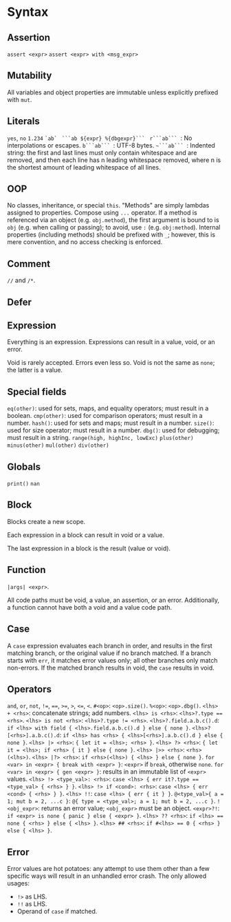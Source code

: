 # Syntax

## Assertion

`assert <expr>`
`assert <expr> with <msg_expr>`

## Mutability

All variables and object properties are immutable unless explicitly prefixed with `mut`.

## Literals

`yes`, `no`
`1.234`
`````` `ab`  ``````
`````` ```ab ${expr} %{dbgexpr}```  ``````
`````` r```ab```  ``````: No interpolations or escapes.
`````` b```ab```  ``````: UTF-8 bytes.
`````` ~```ab```  ``````: Indented string: the first and last lines must only contain whitespace and are removed, and then each line has n leading whitespace removed, where n is the shortest amount of leading whitespace of all lines.

## OOP

No classes, inheritance, or special `this`. "Methods" are simply lambdas assigned to properties. Compose using `...` operator. If a method is referenced via an object (e.g. `obj.method`), the first argument is bound to is `obj` (e.g. when calling or passing); to avoid, use `:` (e.g. `obj:method`). Internal properties (including methods) should be prefixed with `_`; however, this is mere convention, and no access checking is enforced.

## Comment

`//` and `/*`.

## Defer

## Expression

Everything is an expression. Expressions can result in a value, void, or an error.

Void is rarely accepted. Errors even less so.
Void is not the same as `none`; the latter is a value.

## Special fields

`eq(other)`: used for sets, maps, and equality operators; must result in a boolean.
`cmp(other)`: used for comparison operators; must result in a number.
`hash()`: used for sets and maps; must result in a number.
`size()`: used for size operator; must result in a number.
`dbg()`: used for debugging; must result in a string.
`range(high, highInc, lowExc)`
`plus(other)`
`minus(other)`
`mul(other)`
`div(other)`

## Globals

`print()`
`nan`

## Block

Blocks create a new scope.

Each expression in a block can result in void or a value.

The last expression in a block is the result (value or void).

## Function

`|args| <expr>`.

All code paths must be void, a value, an assertion, or an error. Additionally, a function cannot have both a void and a value code path.

## Case

A `case` expression evaluates each branch in order, and results in the first matching branch, or the original value if no branch matched. If a branch starts with `err`, it matches error values only; all other branches only match non-errors. If the matched branch results in void, the `case` results in void.

## Operators

`and`, `or`, `not`, `!=`, `==`, `>=`, `>`, `<=`, `<`.
`#<op>`: `<op>.size()`.
`%<op>`: `<op>.dbg()`.
`<lhs> + <rhs>`: concatenate strings; add numbers.
`<lhs> is <rhs>`: `<lhs>?.type == <rhs>`.
`<lhs> is not <rhs>`: `<lhs>?.type != <rhs>`.
`<lhs>?.field.a.b.c().d`: `if <lhs> with field { <lhs>.field.a.b.c().d } else { none }`.
`<lhs>?[<rhs>].a.b.c().d`: `if <lhs> has <rhs> { <lhs>[<rhs>].a.b.c().d } else { none }`.
`<lhs> |> <rhs>`: `{ let it = <lhs>; <rhs> }`.
`<lhs> ?> <rhs>`: `{ let it = <lhs>; if <rhs> { it } else { none }`.
`<lhs> |>> <rhs>`: `<rhs>(<lhs>)`.
`<lhs> |?> <rhs>`: `if <rhs>(<lhs>) { <lhs> } else { none }`.
`for <var> in <expr> { break with <expr> }`: `<expr>` if `break`, otherwise `none`.
`for <var> in <expr> { gen <expr> }`: results in an immutable list of `<expr>` values.
`<lhs> !> <type_val>: <rhs>`: `case <lhs> { err it?.type == <type_val> { <rhs> } }`.
`<lhs> !> if <cond>: <rhs>`: `case <lhs> { err <cond> { <rhs> } }`.
`<lhs> !!`: `case <lhs> { err { it } }`.
`@<type_val>{ a = 1; mut b = 2, ...c }`: `@{ type = <type_val>; a = 1; mut b = 2, ...c }`.
`!<obj_expr>`: returns an error value; `<obj_expr>` must be an object.
`<expr>?!`: `if <expr> is none { panic } else { <expr> }`.
`<lhs> ?? <rhs>`: `if <lhs> == none { <rhs> } else { <lhs> }`.
`<lhs> ## <rhs>`: `if #<lhs> == 0 { <rhs> } else { <lhs> }`.

## Error

Error values are hot potatoes: any attempt to use them other than a few specific ways will result in an unhandled error crash. The only allowed usages:

- `!>` as LHS.
- `!!` as LHS.
- Operand of `case` if matched.

